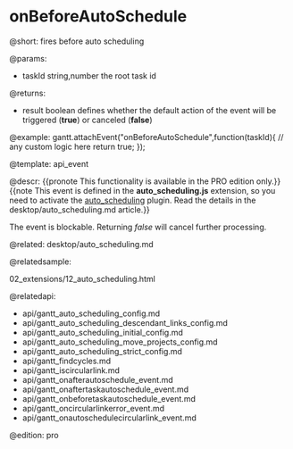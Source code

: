 onBeforeAutoSchedule
=============

@short:
	fires before auto scheduling 

@params:
- taskId		string,number		the root task id

@returns:  
- result     	boolean       defines whether the default action of the event will be triggered (<b>true</b>) or canceled (<b>false</b>) 

@example:
gantt.attachEvent("onBeforeAutoSchedule",function(taskId){
	// any custom logic here
    return true;
});

@template:	api_event

@descr:
{{pronote This functionality is available in the PRO edition only.}}
{{note This event is defined in the **auto_scheduling.js** extension, so you need to activate the [auto_scheduling](desktop/extensions_list.md#autoscheduling) plugin. Read the details in the desktop/auto_scheduling.md article.}}


The event is blockable. Returning *false* will cancel further processing.


@related:
desktop/auto_scheduling.md

@relatedsample:

02_extensions/12_auto_scheduling.html

@relatedapi:

- api/gantt_auto_scheduling_config.md
- api/gantt_auto_scheduling_descendant_links_config.md
- api/gantt_auto_scheduling_initial_config.md
- api/gantt_auto_scheduling_move_projects_config.md
- api/gantt_auto_scheduling_strict_config.md
- api/gantt_findcycles.md
- api/gantt_iscircularlink.md
- api/gantt_onafterautoschedule_event.md
- api/gantt_onaftertaskautoschedule_event.md
- api/gantt_onbeforetaskautoschedule_event.md
- api/gantt_oncircularlinkerror_event.md
- api/gantt_onautoschedulecircularlink_event.md

@edition:
pro